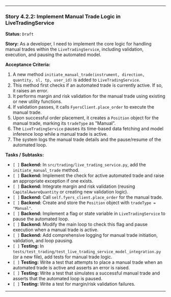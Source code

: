 ---

### **Story 4.2.2: Implement Manual Trade Logic in LiveTradingService**

**Status:** `Draft`

**Story:**
As a developer, I need to implement the core logic for handling manual trades within the `LiveTradingService`, including validation, execution, and pausing the automated model.

**Acceptance Criteria:**
1.  A new method `initiate_manual_trade(instrument, direction, quantity, sl, tp, user_id)` is added to `LiveTradingService`.
2.  This method first checks if an automated trade is currently active. If so, it raises an error.
3.  It performs margin and risk validation for the manual trade using existing or new utility functions.
4.  If validation passes, it calls `FyersClient.place_order` to execute the manual trade.
5.  Upon successful order placement, it creates a `Position` object for the manual trade, marking its `tradeType` as "Manual".
6.  The `LiveTradingService` pauses its time-based data fetching and model inference loop while a manual trade is active.
7.  The system logs the manual trade details and the pause/resume of the automated loop.

**Tasks / Subtasks:**
-   `[ ]` **Backend:** In `src/trading/live_trading_service.py`, add the `initiate_manual_trade` method.
-   `[ ]` **Backend:** Implement the check for active automated trade and raise an appropriate exception if one exists.
-   `[ ]` **Backend:** Integrate margin and risk validation (reusing `CapitalAwareQuantity` or creating new validation logic).
-   `[ ]` **Backend:** Call `self.fyers_client.place_order` for the manual trade.
-   `[ ]` **Backend:** Create and store the `Position` object with `tradeType = "Manual"`.
-   `[ ]` **Backend:** Implement a flag or state variable in `LiveTradingService` to pause the automated loop.
-   `[ ]` **Backend:** Modify the main loop to check this flag and pause execution when a manual trade is active.
-   `[ ]` **Backend:** Add comprehensive logging for manual trade initiation, validation, and loop pausing.
-   `[ ]` **Testing:** In `tests/test_trading/test_live_trading_service_model_integration.py` (or a new file), add tests for manual trade logic.
-   `[ ]` **Testing:** Write a test that attempts to place a manual trade when an automated trade is active and asserts an error is raised.
-   `[ ]` **Testing:** Write a test that simulates a successful manual trade and asserts that the automated loop is paused.
-   `[ ]` **Testing:** Write a test for margin/risk validation failures.

---